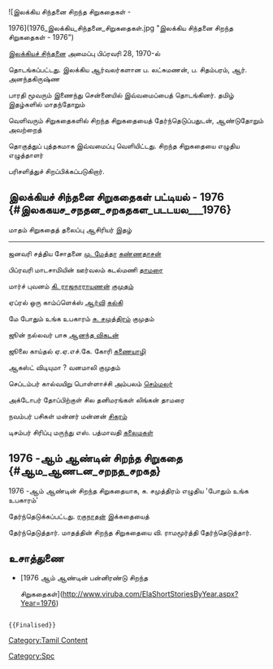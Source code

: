 ![இலக்கிய சிந்தனை சிறந்த சிறுகதைகள் -
1976](1976_இலக்கிய_சிந்தனை_சிறுகதைகள்.jpg "இலக்கிய சிந்தனை சிறந்த சிறுகதைகள் - 1976")
[இலக்கியச் சிந்தனை](இலக்கியச்_சிந்தனை "wikilink") அமைப்பு பிப்ரவரி 28, 1970-ல்
தொடங்கப்பட்டது. இலக்கிய ஆர்வலர்களான ப. லட்சுமணன், ப. சிதம்பரம், ஆர். அனந்தகிருஷ்ண
பாரதி மூவரும் இணைந்து சென்னையில் இவ்வமைப்பைத் தொடங்கினர். தமிழ் இதழ்களில் மாதந்தோறும்
வெளிவரும் சிறுகதைகளில் சிறந்த சிறுகதையைத் தேர்ந்தெடுப்பதுடன், ஆண்டுதோறும் அவற்றைத்
தொகுத்துப் புத்தகமாக இவ்வமைப்பு வெளியிட்டது. சிறந்த சிறுகதையை எழுதிய எழுத்தாளர்
பரிசளித்துச் சிறப்பிக்கப்படுகிறார்.

## இலக்கியச் சிந்தனை சிறுகதைகள் பட்டியல் - 1976 {#இலககயச_சநதன_சறகதகள_படடயல___1976}

  மாதம்      சிறுகதைத் தலைப்பு          ஆசிரியர்                                       இதழ்
  --------- ------------------------ --------------------------------------------- -------------------------------------
  ஜனவரி     சத்திய சோதனை              [மு. மேத்தா](மு._மேத்தா "wikilink")             [கண்ணதாசன்](கண்ணதாசன்_(இதழ்) "wikilink")
  பிப்ரவரி   மாடசாமியின் ஊர்வலம்         கடல்மணி                                        [தாமரை](தாமரை_(இதழ்) "wikilink")
  மார்ச்      புவனம்                    [கி. ராஜநாராயணன்](கி._ராஜநாராயணன் "wikilink")   [குமுதம்](குமுதம் "wikilink")
  ஏப்ரல்      ஒரு காம்ப்ளெக்ஸ்             [ஆர்வி](ஆர்வி "wikilink")                       [கல்கி](கல்கி_(வார_இதழ்) "wikilink")
  மே        போதும் உங்க உபகாரம்         [சு. சமுத்திரம்](சு._சமுத்திரம் "wikilink")       குமுதம்
  ஜூன்       நல்லவர்                    பாசு                                          [ஆனந்த விகடன்](ஆனந்த_விகடன் "wikilink")
  ஜூலை      காய்தல்                    ஏ.ஏ.எச்.கே. கோரி                               [கணையாழி](கணையாழி "wikilink")
  ஆகஸ்ட்      விடியுமா ?               வனமாலி                                        குமுதம்
  செப்டம்பர்   கால்வயிறு                 பொள்ளாச்சி அம்பலம்                                [செம்மலர்](செம்மலர் "wikilink")
  அக்டோபர்    தோப்பிற்குள் சில தனிமரங்கள்   லிங்கன்                                         தாமரை
  நவம்பர்     பசிகள்                    மன்னர் மன்னன்                                     [சிகரம்](சிகரம் "wikilink")
  டிசம்பர்    சிரிப்பு மருந்து           எஸ். பத்மாவதி                                   [கலைமகள்](கலைமகள் "wikilink")

## 1976 -ஆம் ஆண்டின் சிறந்த சிறுகதை {#ஆம_ஆணடன_சறநத_சறகத}

1976 -ஆம் ஆண்டின் சிறந்த சிறுகதையாக, சு. சமுத்திரம் எழுதிய 'போதும் உங்க உபகாரம்'
தேர்ந்தெடுக்கப்பட்டது. [ரகுநாதன்](தொ.மு.சி._ரகுநாதன் "wikilink") இக்கதையைத்
தேர்ந்தெடுத்தார். மாதத்தின் சிறந்த சிறுகதையை வி. ராமமூர்த்தி தேர்ந்தெடுத்தார்.

## உசாத்துணை

-   [1976 ஆம் ஆண்டின் பன்னிரண்டு சிறந்த
    சிறுகதைகள்](http://www.viruba.com/ElaShortStoriesByYear.aspx?Year=1976)

```{=mediawiki}
{{Finalised}}
```
[Category:Tamil Content](Category:Tamil_Content "wikilink")
[Category:Spc](Category:Spc "wikilink")
